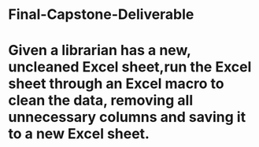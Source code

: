 # Final-Capstone-Deliverable
# Given a librarian has a new, uncleaned Excel sheet,run the Excel sheet through an Excel macro to clean the data, removing all unnecessary columns and saving it to a new Excel sheet.

